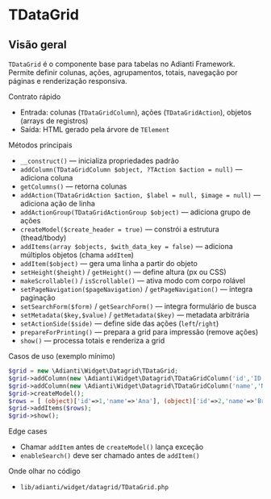 TDataGrid
======

Visão geral
-----------
`TDataGrid` é o componente base para tabelas no Adianti Framework. Permite definir colunas, ações, agrupamentos, totais, navegação por páginas e renderização responsiva.

Contrato rápido
- Entrada: colunas (`TDataGridColumn`), ações (`TDataGridAction`), objetos (arrays de registros)
- Saída: HTML gerado pela árvore de `TElement`

Métodos principais
- `__construct()` — inicializa propriedades padrão
- `addColumn(TDataGridColumn $object, ?TAction $action = null)` — adiciona coluna
- `getColumns()` — retorna colunas
- `addAction(TDataGridAction $action, $label = null, $image = null)` — adiciona ação de linha
- `addActionGroup(TDataGridActionGroup $object)` — adiciona grupo de ações
- `createModel($create_header = true)` — constrói a estrutura (thead/tbody)
- `addItems(array $objects, $with_data_key = false)` — adiciona múltiplos objetos (chama `addItem`)
- `addItem($object)` — gera uma linha a partir do objeto
- `setHeight($height)` / `getHeight()` — define altura (px ou CSS)
- `makeScrollable()` / `isScrollable()` — ativa modo com corpo rolável
- `setPageNavigation($pageNavigation)` / `getPageNavigation()` — integra paginação
- `setSearchForm($form)` / `getSearchForm()` — integra formulário de busca
- `setMetadata($key,$value)` / `getMetadata($key)` — metadata arbitrária
- `setActionSide($side)` — define side das ações (`left`/`right`)
- `prepareForPrinting()` — prepara a grid para impressão (remove ações)
- `show()` — processa totais e renderiza a grid

Casos de uso (exemplo mínimo)
```php
$grid = new \Adianti\Widget\Datagrid\TDataGrid;
$grid->addColumn(new \Adianti\Widget\Datagrid\TDataGridColumn('id','ID','right',50));
$grid->addColumn(new \Adianti\Widget\Datagrid\TDataGridColumn('name','Nome','left',200));
$grid->createModel();
$rows = [ (object)['id'=>1,'name'=>'Ana'], (object)['id'=>2,'name'=>'Bruno'] ];
$grid->addItems($rows);
$grid->show();
```

Edge cases
- Chamar `addItem` antes de `createModel()` lança exceção
- `enableSearch()` deve ser chamado antes de `addItem()`

Onde olhar no código
- `lib/adianti/widget/datagrid/TDataGrid.php`
